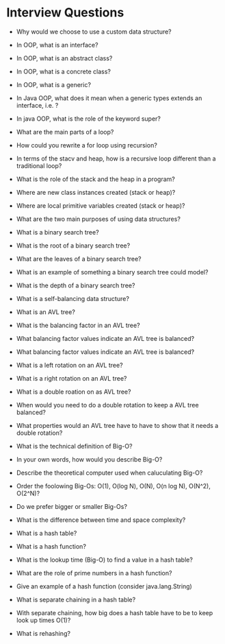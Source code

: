 # Interview Questions

- Why would we choose to use a custom data structure?

- In OOP, what is an interface?

- In OOP, what is an abstract class?

- In OOP, what is a concrete class?

- In OOP, what is a generic?

- In Java OOP, what does it mean when a generic types extends an interface, i.e. <T extends Comparable>?

- In java OOP, what is the role of the keyword super?

- What are the main parts of a loop?

- How could you rewrite a for loop using recursion?

- In terms of the stacv and heap, how is a recursive loop different than a traditional loop?

- What is the role of the stack and the heap in a program?

- Where are new class instances created (stack or heap)?

- Where are local primitive variables created (stack or heap)?

- What are the two main purposes of using data structures?

- What is a binary search tree?

- What is the root of a binary search tree?

- What are the leaves of a binary search tree?

- What is an example of something a binary search tree could model?

- What is the depth of a binary search tree?

- What is a self-balancing data structure?

- What is an AVL tree?

- What is the balancing factor in an AVL  tree?

- What balancing factor values indicate an AVL tree is balanced?

- What balancing factor values indicate an AVL tree is balanced?

- What is a left rotation on an AVL tree?

- What is a right rotation on an AVL tree?

- What is a double roation on as AVL tree?

- When would you need to do a double rotation to keep a AVL tree balanced?

- What properties would an AVL tree have to have to show that it needs a double rotation? 

- What is the technical definition of Big-O?

- In your own words, how would you describe Big-O?

- Describe the theoretical computer used when caluculating Big-O?

- Order the foolowing Big-Os: O(1), O(log N), O(N), O(n log N), O(N^2), O(2^N)?

- Do we prefer bigger or smaller Big-Os?

- What is the difference between time and space complexity?

- What is a hash table?

- What is a hash function?

- What is the lookup time (Big-O) to find a value in a hash table?

- What are the role of prime numbers in a hash function?

- Give an example of a hash function (consider java.lang.String)

- What is separate chaining in a hash table?

- With separate chaining, how big does a hash table have to be to keep look up times O(1)?

- What is rehashing?

